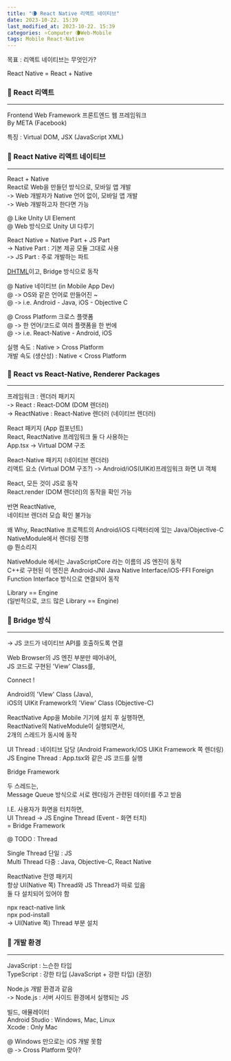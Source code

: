 ```yaml
---
title: "🌘 React Native 리액트 네이티브"
date: 2023-10-22. 15:39
last_modified_at: 2023-10-22. 15:39
categories: ⭐Computer 🌘Web-Mobile
tags: Mobile React-Native
---
```


목표 : 리액트 네이티브는 무엇인가?  

React Native = React + Native  

### 💫 React 리액트

---

Frontend Web Framework 프론트엔드 웹 프레임워크  
By META (Facebook)  

특징 : Virtual DOM, JSX (JavaScript XML)  

### 💫 React Native 리액트 네이티브

---

React + Native  
React로 Web을 만들던 방식으로, 모바일 앱 개발  
-\> Web 개발자가 Native 언어 없이, 모바일 앱 개발  
-\> Web 개발하고자 한다면 가능  

@ Like Unity UI Element  
@ Web 방식으로 Unity UI 다루기  

React Native = Native Part + JS Part  
-\> Native Part : 기본 제공 모듈 그대로 사용  
-\> JS Part : 주로 개발하는 파트  

[DHTML](https://mascari4615.github.io/posts/DOM/)이고, Bridge 방식으로 동작  

@ Native 네이티브 (in Mobile App Dev)  
@ -\> OS와 같은 언어로 만들어진 ~  
@ -\> i.e. Android - Java, iOS - Objective C  

@ Cross Platform 크로스 플랫폼  
@ -\> 한 언어/코드로 여러 플랫폼을 한 번에  
@ -\> i.e. React-Native - Android, iOS  

실행 속도 : Native \> Cross Platform  
개발 속도 (생산성) : Native \< Cross Platform  

### 💫 React vs React-Native, Renderer Packages

---

프레임워크 : 렌더러 패키지  
-\> React : React-DOM (DOM 렌더러)  
-\> ReactNative : React-Native 렌더러 (네이티브 렌더러)

React 패키지 (App 컴포넌트)  
React, ReactNative 프레임워크 둘 다 사용하는  
App.tsx -> Virtual DOM 구조  

React-Native 패키지 (네이티브 렌더러)  
리액트 요소 (Virtual DOM 구조?) -> Android/iOS(UIKit)프레임워크 화면 UI 객체

React, 모든 것이 JS로 동작  
React.render (DOM 렌더러)의 동작을 확인 가능  

반면 ReactNative,  
네이티브 렌더러 모습 확인 불가능  

왜 Why, ReactNative 프로젝트의 Android/iOS 디렉터리에 있는 Java/Objective-C NativeModule에서 렌더링 진행  
@ 뭔소리지  

NativeModule 에서는 JavaScriptCore 라는 이름의 JS 엔진이 동작  
C++로 구현된 이 엔진은 Android-JNI Java Native Interface/iOS-FFI Foreign Function Interface 방식으로 연결되어 동작  

Library == Engine  
(일반적으로, 코드 많은 Library == Engine)  

### 💫 Bridge 방식

---

-\> JS 코드가 네이티브 API를 호출하도록 연결  

Web Browser의 JS 엔진 부분만 떼어내어,  
JS 코드로 구현된 'View' Class를,  

Connect !  

Android의 'VIew' Class (Java),  
iOS의 UIKit Framework의 'View' Class (Objective-C)  

ReactNative App을 Mobile 기기에 설치 후 실행하면,  
ReactNative의 NativeModule이 실행되면서,  
2개의 스레드가 동시에 동작  

UI Thread : 네이티브 담당 (Android Framework/iOS UIKit Framework 쪽 렌더링)  
JS Engine Thread : App.tsx와 같은 JS 코드를 실행  

Bridge Framework  

두 스레드는,  
Message Queue 방식으로 서로 렌더링가 관련된 데이터를 주고 받음  

I.E. 사용자가 화면을 터치하면,  
UI Thread -> JS Engine Thread (Event - 화면 터치)  
= Bridge Framework  

@ TODO : Thread  

Single Thread 단일 : JS  
Multi Thread 다중 : Java, Objective-C, React Native  

ReactNative 전영 패키지  
항상 UI(Native 쪽) Thread와 JS Thread가 따로 있음  
둘 다 설치되어 있어야 함  

npx react-native link  
npx pod-install  
-> UI(Native 쪽) Thread 부분 설치  

### 💫 개발 환경

---

JavaScript : 느슨한 타입  
TypeScript : 강한 타입 (JavaScript + 강한 타입) (권장)  

Node.js 개발 환경과 같음  
-\> Node.js : 서버 사이드 환경에서 실행되는 JS  

빌드, 애뮬레이터  
Android Studio : Windows, Mac, Linux  
Xcode : Only Mac  

@ Windows 만으로는 iOS 개발 못함  
@ -> Cross Platform 맞아?  
